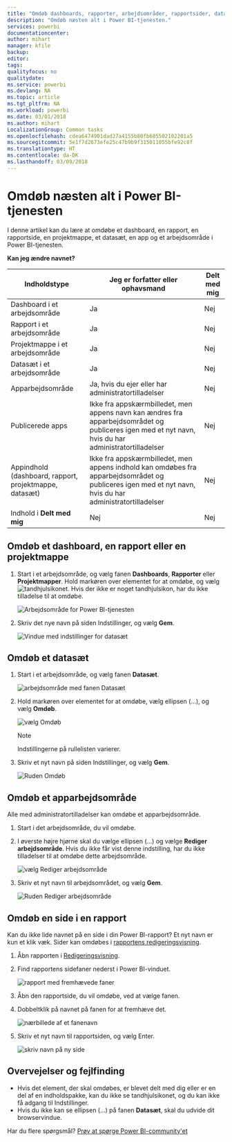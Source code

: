 ```yaml
---
title: "Omdøb dashboards, rapporter, arbejdsområder, rapportsider, datasæt"
description: "Omdøb næsten alt i Power BI-tjenesten."
services: powerbi
documentationcenter: 
author: mihart
manager: kfile
backup: 
editor: 
tags: 
qualityfocus: no
qualitydate: 
ms.service: powerbi
ms.devlang: NA
ms.topic: article
ms.tgt_pltfrm: NA
ms.workload: powerbi
ms.date: 03/01/2018
ms.author: mihart
LocalizationGroup: Common tasks
ms.openlocfilehash: cdea6474901dad27a4155b80fb605502102201a5
ms.sourcegitcommit: 5e1f7d2673efe25c47b9b9f315011055bfe92c8f
ms.translationtype: HT
ms.contentlocale: da-DK
ms.lasthandoff: 03/09/2018
---
```

# <a name="rename-almost-anything-in-power-bi-service"></a>Omdøb næsten alt i Power BI-tjenesten
I denne artikel kan du lære at omdøbe et dashboard, en rapport, en rapportside, en projektmappe, et datasæt, en app og et arbejdsområde i Power BI-tjenesten.

**Kan jeg ændre navnet?**

| Indholdstype | Jeg er forfatter eller ophavsmand | Delt med mig |
| --- | --- | --- |
| Dashboard i et arbejdsområde |Ja |Nej |
| Rapport i et arbejdsområde |Ja |Nej |
| Projektmappe i et arbejdsområde |Ja |Nej |
| Datasæt i et arbejdsområde |Ja |Nej |
| Apparbejdsområde |Ja, hvis du ejer eller har administratortilladelser |Nej |
| Publicerede apps |Ikke fra appskærmbilledet, men appens navn kan ændres fra apparbejdsområdet og publiceres igen med et nyt navn, hvis du har administratortilladelser |Nej |
| Appindhold (dashboard, rapport, projektmappe, datasæt) |Ikke fra appskærmbilledet, men appens indhold kan omdøbes fra apparbejdsområdet og publiceres igen med et nyt navn, hvis du har administratortilladelser |Nej |
| Indhold i **Delt med mig** |Nej |Nej |

## <a name="rename-a-dashboard-report-or-workbook"></a>Omdøb et dashboard, en rapport eller en projektmappe
1. Start i et arbejdsområde, og vælg fanen **Dashboards**, **Rapporter** eller **Projektmapper**. Hold markøren over elementet for at omdøbe, og vælg ![tandhjulsikonet](media/service-rename/powerbi-cog-icon.png). Hvis der ikke er noget tandhjulsikon, har du ikke tilladelse til at omdøbe.
   
   ![Arbejdsområde for Power BI-tjenesten](media/service-rename/power-bi-workspace-dashboards.png)
2. Skriv det nye navn på siden Indstillinger, og vælg **Gem**.
   
   ![Vindue med indstillinger for datasæt](media/service-rename/power-bi-rename-dashboard2.png)

## <a name="rename-a-dataset"></a>Omdøb et datasæt
1. Start i et arbejdsområde, og vælg fanen **Datasæt**.
   
   ![arbejdsområde med fanen Datasæt](media/service-rename/power-bi-ellipses.png)
2. Hold markøren over elementet for at omdøbe, vælg ellipsen (...), og vælg **Omdøb**.  
   
      ![vælg Omdøb](media/service-rename/power-bi-rename-datasets.png)
   
   > [!NOTE]
   > Indstillingerne på rullelisten varierer.
   > 
   > 
3. Skriv et nyt navn på siden Indstillinger, og vælg **Gem**.
   
     ![Ruden Omdøb](media/service-rename/power-bi-rename.png)

## <a name="rename-an-app-workspace"></a>Omdøb et apparbejdsområde
Alle med administratortilladelser kan omdøbe et apparbejdsområde.

1. Start i det arbejdsområde, du vil omdøbe.
2. I øverste højre hjørne skal du vælge ellipsen (...) og vælge **Rediger arbejdsområde**. Hvis du ikke får vist denne indstilling, har du ikke tilladelser til at omdøbe dette arbejdsområde. 
   
    ![vælg Rediger arbejdsområde](media/service-rename/power-bi-edit-workspace.png)
3. Skriv et nyt navn til arbejdsområdet, og vælg **Gem**.
   
   ![Ruden Rediger arbejdsområde](media/service-rename/power-bi-workspace-rename.png)

## <a name="rename-a-page-in-a-report"></a>Omdøb en side i en rapport
Kan du ikke lide navnet på en side i din Power BI-rapport?  Et nyt navn er kun et klik væk. Sider kan omdøbes i [rapportens redigeringsvisning](service-interact-with-a-report-in-editing-view.md).

1. Åbn rapporten i [Redigeringsvisning](service-reading-view-and-editing-view.md).
2. Find rapportens sidefaner nederst i Power BI-vinduet.
   
    ![rapport med fremhævede faner](media/service-rename/report-page-tabs-new.png)
3. Åbn den rapportside, du vil omdøbe, ved at vælge fanen.
4. Dobbeltklik på navnet på fanen for at fremhæve det.  
   
    ![nærbillede af et fanenavn](media/service-rename/hilite-tab.png)
5. Skriv et nyt navn til rapportsiden, og vælg Enter.
   
    ![skriv navn på ny side](media/service-rename/new-name.png)

## <a name="considerations-and-troubleshooting"></a>Overvejelser og fejlfinding
* Hvis det element, der skal omdøbes, er blevet delt med dig eller er en del af en indholdspakke, kan du ikke se tandhjulsikonet, og du kan ikke få adgang til Indstillinger.
* Hvis du ikke kan se ellipsen (...) på fanen **Datasæt**, skal du udvide dit browservindue.

Har du flere spørgsmål? [Prøv at spørge Power BI-community'et](http://community.powerbi.com/)

